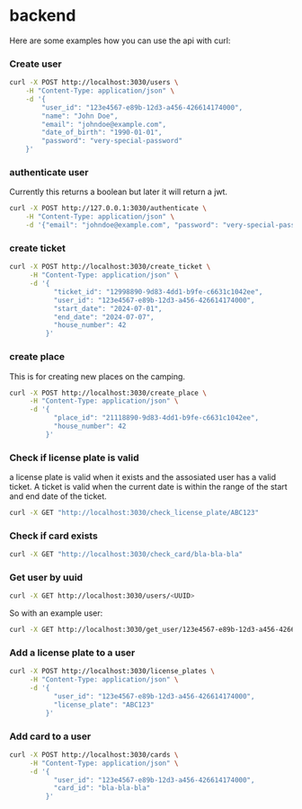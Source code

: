 # backend

Here are some examples how you can use the api with curl:

### Create user

```bash
curl -X POST http://localhost:3030/users \
    -H "Content-Type: application/json" \
    -d '{
        "user_id": "123e4567-e89b-12d3-a456-426614174000",
        "name": "John Doe",
        "email": "johndoe@example.com",
        "date_of_birth": "1990-01-01",
        "password": "very-special-password"
    }'
```

### authenticate user

Currently this returns a boolean but later it will return a jwt.

```bash
curl -X POST http://127.0.0.1:3030/authenticate \
    -H "Content-Type: application/json" \
    -d '{"email": "johndoe@example.com", "password": "very-special-password"}'
```

### create ticket

```bash
curl -X POST http://localhost:3030/create_ticket \
     -H "Content-Type: application/json" \
     -d '{
           "ticket_id": "12998890-9d83-4dd1-b9fe-c6631c1042ee",
           "user_id": "123e4567-e89b-12d3-a456-426614174000",
           "start_date": "2024-07-01",
           "end_date": "2024-07-07",
           "house_number": 42
         }'
```

### create place

This is for creating new places on the camping.

```bash
curl -X POST http://localhost:3030/create_place \
     -H "Content-Type: application/json" \
     -d '{
           "place_id": "21118890-9d83-4dd1-b9fe-c6631c1042ee",
           "house_number": 42
         }'
```

### Check if license plate is valid
a license plate is valid when it exists and the assosiated user has a valid ticket. A ticket is valid when the current date is within the range of the start and end date of the ticket.

```bash
curl -X GET "http://localhost:3030/check_license_plate/ABC123"
```

### Check if card exists

```bash
curl -X GET "http://localhost:3030/check_card/bla-bla-bla"
```

### Get user by uuid

```bash
curl -X GET http://localhost:3030/users/<UUID>
```

So with an example user:

```bash
curl -X GET http://localhost:3030/get_user/123e4567-e89b-12d3-a456-426614174000
```


### Add a license plate to a user

```bash
curl -X POST http://localhost:3030/license_plates \
     -H "Content-Type: application/json" \
     -d '{
           "user_id": "123e4567-e89b-12d3-a456-426614174000",
           "license_plate": "ABC123"
         }'
```

### Add card to a user

```bash
curl -X POST http://localhost:3030/cards \
     -H "Content-Type: application/json" \
     -d '{
           "user_id": "123e4567-e89b-12d3-a456-426614174000",
           "card_id": "bla-bla-bla"
         }'
```